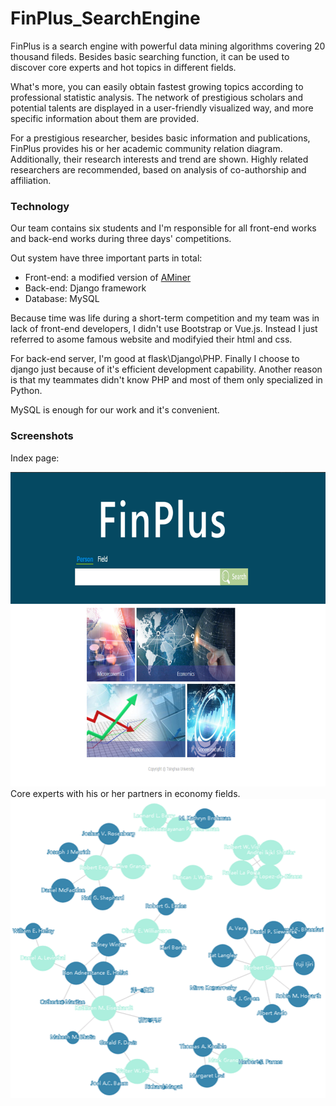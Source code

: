# FinPlus_SearchEngine

FinPlus is a search engine with powerful data mining algorithms covering 20 thousand fileds. Besides basic searching function, it can be used to discover core experts and hot topics in different fields. 

What's more, you can easily obtain fastest growing topics according to  professional statistic analysis. The network of prestigious scholars and potential talents are displayed in a user-friendly visualized way, and more specific information about them are provided.

For a prestigious researcher, besides basic information and publications, FinPlus provides his or her academic community relation diagram. Additionally, their research interests and trend are shown. Highly related researchers are recommended, based on analysis of co-authorship and affiliation.

### Technology

Our team contains six students and I'm responsible for all front-end works and back-end works during three days' competitions.

Out system have three important parts in total:

- Front-end: a modified version of [AMiner](https://www.aminer.cn)
- Back-end: Django framework
- Database: MySQL

Because time was life during a short-term competition and my team was in lack of front-end developers, I didn't use Bootstrap or Vue.js. Instead I just referred to asome famous website and modifyied their html and css.

For back-end server, I'm good at flask\Django\PHP. Finally I choose to django just because of it's efficient development capability. Another reason is that my teammates didn't know PHP and most of them only specialized in Python.

MySQL is enough for our work and it's convenient.

### Screenshots

Index page: 

<div align=center><img width="768" height="503" src="./images/finplus_index.png"/></div>
Core experts with his or her partners in economy fields.

<div align=center><img width="505" height="479" src="./images/network.png"/></div>

